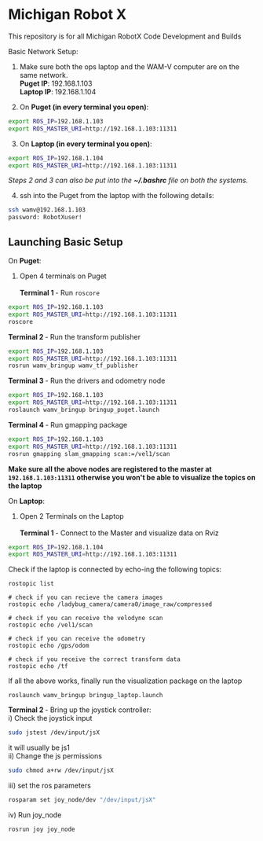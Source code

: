 # Michigan Robot X
This repository is for all Michigan RobotX Code Development and Builds

Basic Network Setup:
1. Make sure both the ops laptop and the WAM-V computer are on the same network.<br/>
	<strong>Puget IP</strong>: 192.168.1.103<br/>
	<strong>Laptop IP</strong>: 192.168.1.104<br/>

2. On <strong>Puget (in every terminal you open)</strong>:<br/>
``` bash
export ROS_IP=192.168.1.103
export ROS_MASTER_URI=http://192.168.1.103:11311
```

3. On <strong>Laptop (in every terminal you open)</strong>: <br/>
``` bash
export ROS_IP=192.168.1.104
export ROS_MASTER_URI=http://192.168.1.103:11311
```
<em>Steps 2 and 3 can also be put into the <strong>~/.bashrc</strong> file on both the systems.</em>

4. ssh into the Puget from the laptop with the following details:  <br/>
``` bash
ssh wamv@192.168.1.103
password: RobotXuser!
```  

## Launching Basic Setup
On <strong>Puget</strong>:  <br/>
1. Open 4 terminals on Puget  <br/><br/>
<strong> Terminal 1 </strong> - Run ```roscore```
``` bash
export ROS_IP=192.168.1.103
export ROS_MASTER_URI=http://192.168.1.103:11311
roscore
```
<strong> Terminal 2 </strong> - Run the transform publisher
``` bash
export ROS_IP=192.168.1.103
export ROS_MASTER_URI=http://192.168.1.103:11311
rosrun wamv_bringup wamv_tf_publisher
```
<strong> Terminal 3 </strong> - Run the drivers and odometry node
``` bash
export ROS_IP=192.168.1.103
export ROS_MASTER_URI=http://192.168.1.103:11311
roslaunch wamv_bringup bringup_puget.launch
```
<strong> Terminal 4 </strong> - Run gmapping package
``` bash
export ROS_IP=192.168.1.103
export ROS_MASTER_URI=http://192.168.1.103:11311
rosrun gmapping slam_gmapping scan:=/vel1/scan
```
<strong>Make sure all the above nodes are registered to the master at ```192.168.1.103:11311``` otherwise you won't be able to visualize the topics on the laptop</strong>

On <strong>Laptop</strong>:  <br/>
1. Open 2 Terminals on the Laptop  <br/><br/>
<strong> Terminal 1 </strong> - Connect to the Master and visualize data on Rviz
``` bash
export ROS_IP=192.168.1.104
export ROS_MASTER_URI=http://192.168.1.103:11311
```
Check if the laptop is connected by echo-ing the following topics:
```
rostopic list

# check if you can recieve the camera images
rostopic echo /ladybug_camera/camera0/image_raw/compressed 

# check if you can receive the velodyne scan
rostopic echo /vel1/scan

# check if you can receive the odometry
rostopic echo /gps/odom

# check if you receive the correct transform data
rostopic echo /tf
```
If all the above works, finally run the visualization package on the laptop
```
roslaunch wamv_bringup bringup_laptop.launch
```
<strong> Terminal 2 </strong> - Bring up the joystick controller:  <br/>
i) Check the joystick input
```bash
sudo jstest /dev/input/jsX
```
it will usually be js1<br/>
ii) Change the js permissions
```bash
sudo chmod a+rw /dev/input/jsX
```
iii) set the ros parameters  
```bash
rosparam set joy_node/dev "/dev/input/jsX"
```
iv) Run joy_node
```bash
rosrun joy joy_node
```